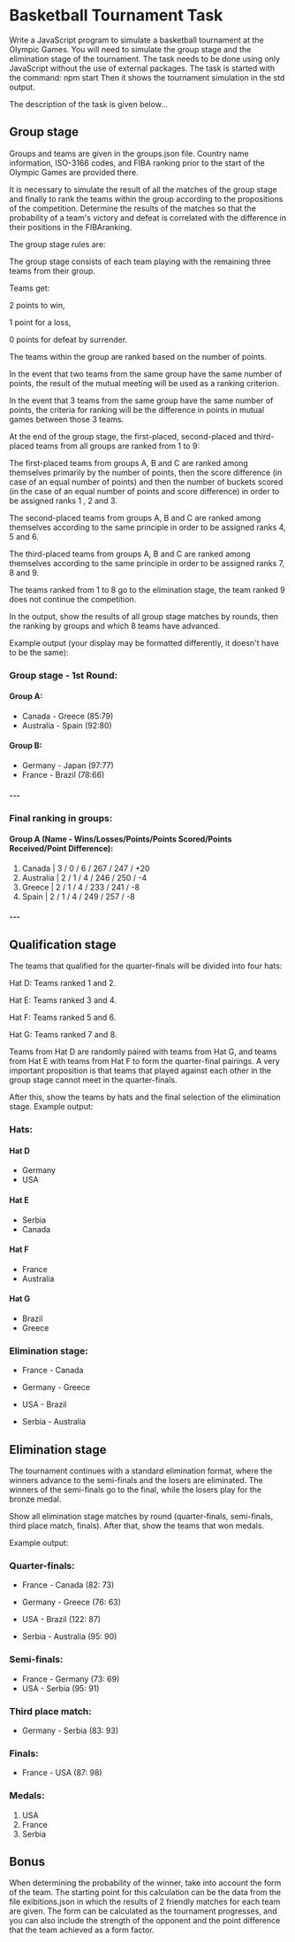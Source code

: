 # Basketball Tournament Task

Write a JavaScript program to simulate a basketball tournament at the Olympic Games. You will need to simulate the group stage and the elimination stage of the tournament.
The task needs to be done using only JavaScript without the use of external packages.
The task is started with the command: npm start
Then it shows the tournament simulation in the std output.

The description of the task is given below...

## Group stage

Groups and teams are given in the groups.json file. Country name information, ISO-3166 codes, and FIBA ​​ranking prior to the start of the Olympic Games are provided there. 

It is necessary to simulate the result of all the matches of the group stage and finally to rank the teams within the group according to the propositions of the competition. Determine the results of the matches so that the probability of a team's victory and defeat is correlated with the difference in their positions in the FIBA ​​ranking. 

The group stage rules are: 

The group stage consists of each team playing with the remaining three teams from their group. 

Teams get: 

2 points to win, 

1 point for a loss, 

0 points for defeat by surrender. 

The teams within the group are ranked based on the number of points. 

In the event that two teams from the same group have the same number of points, the result of the mutual meeting will be used as a ranking criterion. 

In the event that 3 teams from the same group have the same number of points, the criteria for ranking will be the difference in points in mutual games between those 3 teams. 

At the end of the group stage, the first-placed, second-placed and third-placed teams from all groups are ranked from 1 to 9: 

The first-placed teams from groups A, B and C are ranked among themselves primarily by the number of points, then the score difference (in case of an equal number of points) and then the number of buckets scored (in the case of an equal number of points and score difference) in order to be assigned ranks 1 , 2 and 3. 

The second-placed teams from groups A, B and C are ranked among themselves according to the same principle in order to be assigned ranks 4, 5 and 6. 

The third-placed teams from groups A, B and C are ranked among themselves according to the same principle in order to be assigned ranks 7, 8 and 9. 

The teams ranked from 1 to 8 go to the elimination stage, the team ranked 9 does not continue the competition. 

In the output, show the results of all group stage matches by rounds, then the ranking by groups and which 8 teams have advanced. 

Example output (your display may be formatted differently, it doesn't have to be the same):

### Group stage - 1st Round:

#### Group A:
- Canada - Greece (85:79)
- Australia - Spain (92:80)

#### Group B:
- Germany - Japan (97:77)
- France - Brazil (78:66)

#### ---

### Final ranking in groups:

#### Group A (Name - Wins/Losses/Points/Points Scored/Points Received/Point Difference):
1. Canada   | 3 / 0 / 6  / 267 / 247 / +20
2. Australia | 2 / 1 / 4  / 246 / 250 / -4
3. Greece    | 2 / 1 / 4  / 233 / 241 / -8
4. Spain     | 2 / 1 / 4  / 249 / 257 / -8

#### ---

## Qualification stage

The teams that qualified for the quarter-finals will be divided into four hats: 

Hat D: Teams ranked 1 and 2. 

Hat E: Teams ranked 3 and 4. 

Hat F: Teams ranked 5 and 6. 

Hat G: Teams ranked 7 and 8. 

Teams from Hat D are randomly paired with teams from Hat G, and teams from Hat E with teams from Hat F to form the quarter-final pairings. 
A very important proposition is that teams that played against each other in the group stage cannot meet in the quarter-finals.

After this, show the teams by hats and the final selection of the elimination stage.
Example output:

### Hats:
#### Hat D
- Germany
- USA

#### Hat E
- Serbia
- Canada

#### Hat F
- France
- Australia

#### Hat G
- Brazil
- Greece

### Elimination stage:
- France - Canada
- Germany - Greece

- USA - Brazil
- Serbia - Australia

## Elimination stage

The tournament continues with a standard elimination format, where the winners advance to the semi-finals and the losers are eliminated. 
The winners of the semi-finals go to the final, while the losers play for the bronze medal.

Show all elimination stage matches by round (quarter-finals, semi-finals, third place match, finals). 
After that, show the teams that won medals.

Example output:

### Quarter-finals:
- France - Canada (82: 73)
- Germany - Greece (76: 63)

- USA - Brazil (122: 87)
- Serbia - Australia (95: 90)

### Semi-finals:
- France - Germany (73: 69)
- USA - Serbia (95: 91)

### Third place match:
- Germany - Serbia (83: 93)

### Finals:
- France - USA (87: 98)

### Medals:
1. USA
2. France
3. Serbia

## Bonus

When determining the probability of the winner, take into account the form of the team. 
The starting point for this calculation can be the data from the file exibitions.json in which the results of 2 friendly matches for each team are given. 
The form can be calculated as the tournament progresses, and you can also include the strength of the opponent and the point difference that the team achieved as a form factor.
